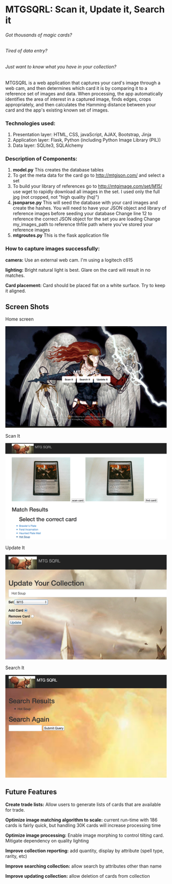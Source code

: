 # MTGSQRL: Scan it, Update it, Search it
###### Got thousands of magic cards?
###### Tired of data entry?
###### Just want to know what you have in your collection? 



MTGSQRL is a web application that captures your card's image through a web cam, and then determines which card it is by comparing it to a reference set of images and data. When processing, the app automatically identifies the area of interest in a captured image, finds edges, crops appropriately, and then calculates the Hamming distance between your card and the app's existing known set of images. 

### Technologies used:
1. Presentation layer: HTML, CSS, javaScript, AJAX, Bootstrap, Jinja
2. Application layer: Flask, Python (including Python Image Library (PIL))
3. Data layer: SQLite3, SQLAlchemy
 
### Description of Components:
1. **model.py**
This creates the database tables
2. To get the meta data for the card go to http://mtgjson.com/ and select a set 
3. To build your library of references go to http://mtgimage.com/set/M15/ 
use wget to rapidly download all images in the set. I used only the full jpg (not cropped, not "high quality (hq)")
4. **jsonparse.py**
This will seed the database with your card images and create the hashes. You will need to have your JSON object and library of reference images before seeding your database
Change line 12 to reference the correct JSON object for the set you are loading
Change my_images_path to reference thfile path where you've stored your reference images
5. **mtgroutes.py**
This is the flask application file

### How to capture images successfully:
**camera:**
Use an external web cam. I'm using a logitech c615

**lighting:**
Bright natural light is best. Glare on the card will result in no matches.

**Card placement:**
Card should be placed flat on a white surface. Try to keep it aligned. 

## Screen Shots

Home screen

![alt text](https://github.com/bizmills/MTG_Project/blob/master/app_screenshots/home.png "This is the main screen")

Scan It

![alt text](https://github.com/bizmills/MTG_Project/blob/master/app_screenshots/scan.png "note placement of cards")

Update It

![alt text](https://github.com/bizmills/MTG_Project/blob/master/app_screenshots/update.png "update collection manualy")

Search It

![alt text](https://github.com/bizmills/MTG_Project/blob/master/app_screenshots/search.png "search your collection")


## Future Features
**Create trade lists:**
 Allow users to generate lists of cards that are available for trade.

**Optimize image matching algorithm to scale:**
 current run-time with 186 cards is fairly quick, but handling 30K cards will increase processing time

**Optimize image processing:**
Enable image morphing to control tilting card. Mitigate dependency on quality lighting

**Improve collection reporting:** 
add quantity, display by attribute (spell type, rarity, etc)

**Improve searching collection:** 
allow search by attributes other than name

**Improve updating collection:** 
allow deletion of cards from collection